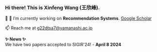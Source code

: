 ### Hi there! This is Xinfeng Wang (王欣峰). 
👋
🔭 I’m currently working on **Recommendation Systems**. [Google Scholar](https://scholar.google.com/citations?user=l-ye3qgAAAAJ&hl=zh-CN)

📫 Reach me at g22dtsa7@yamanashi.ac.jp

<summary><b>✨ News ✨</b></summary>
We have two papers accepted to SIGIR'24! - <b>April 8 2024</b> 
